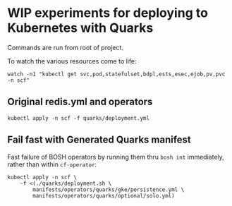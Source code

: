 # WIP experiments for deploying to Kubernetes with Quarks

Commands are run from root of project.

To watch the various resources come to life:

```plain
watch -n1 "kubectl get svc,pod,statefulset,bdpl,ests,esec,ejob,pv,pvc -n scf"
```

## Original redis.yml and operators

```plain
kubectl apply -n scf -f quarks/deployment.yml
```

## Fail fast with Generated Quarks manifest

Fast failure of BOSH operators by running them thru `bosh int` immediately, rather than within `cf-operator`:

```plain
kubectl apply -n scf \
    -f <(./quarks/deployment.sh \
        manifests/operators/quarks/gke/persistence.yml \
        manifests/operators/quarks/optional/solo.yml)
```
